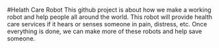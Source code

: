 #Helath Care Robot
This github project is about how we make a working robot and help people all around the world.
This robot will provide health care services if it hears or senses someone in pain, distress, etc.
Once everything is done, we can make more of these robots and help save someone.
